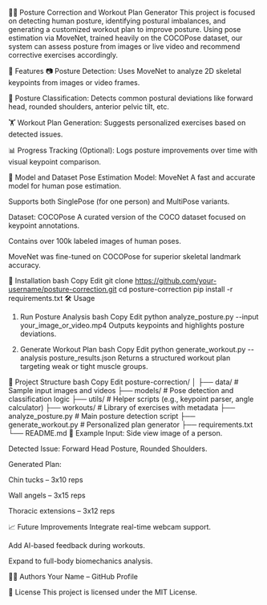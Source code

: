🧘‍♂️ Posture Correction and Workout Plan Generator
This project is focused on detecting human posture, identifying postural imbalances, and generating a customized workout plan to improve posture. Using pose estimation via MoveNet, trained heavily on the COCOPose dataset, our system can assess posture from images or live video and recommend corrective exercises accordingly.

📌 Features
📷 Posture Detection: Uses MoveNet to analyze 2D skeletal keypoints from images or video frames.

🧍 Posture Classification: Detects common postural deviations like forward head, rounded shoulders, anterior pelvic tilt, etc.

🏋️ Workout Plan Generation: Suggests personalized exercises based on detected issues.

📊 Progress Tracking (Optional): Logs posture improvements over time with visual keypoint comparison.

🧠 Model and Dataset
Pose Estimation Model: MoveNet
A fast and accurate model for human pose estimation.

Supports both SinglePose (for one person) and MultiPose variants.

Dataset: COCOPose
A curated version of the COCO dataset focused on keypoint annotations.

Contains over 100k labeled images of human poses.

MoveNet was fine-tuned on COCOPose for superior skeletal landmark accuracy.

🚀 Installation
bash
Copy
Edit
git clone https://github.com/your-username/posture-correction.git
cd posture-correction
pip install -r requirements.txt
🛠️ Usage
1. Run Posture Analysis
bash
Copy
Edit
python analyze_posture.py --input your_image_or_video.mp4
Outputs keypoints and highlights posture deviations.

2. Generate Workout Plan
bash
Copy
Edit
python generate_workout.py --analysis posture_results.json
Returns a structured workout plan targeting weak or tight muscle groups.

📁 Project Structure
bash
Copy
Edit
posture-correction/
│
├── data/                     # Sample input images and videos
├── models/                   # Pose detection and classification logic
├── utils/                    # Helper scripts (e.g., keypoint parser, angle calculator)
├── workouts/                 # Library of exercises with metadata
├── analyze_posture.py        # Main posture detection script
├── generate_workout.py       # Personalized plan generator
├── requirements.txt
└── README.md
🧪 Example
Input: Side view image of a person.

Detected Issue: Forward Head Posture, Rounded Shoulders.

Generated Plan:

Chin tucks – 3x10 reps

Wall angels – 3x15 reps

Thoracic extensions – 3x12 reps

📈 Future Improvements
Integrate real-time webcam support.

Add AI-based feedback during workouts.

Expand to full-body biomechanics analysis.

🧑‍💻 Authors
Your Name – GitHub Profile

📜 License
This project is licensed under the MIT License.

